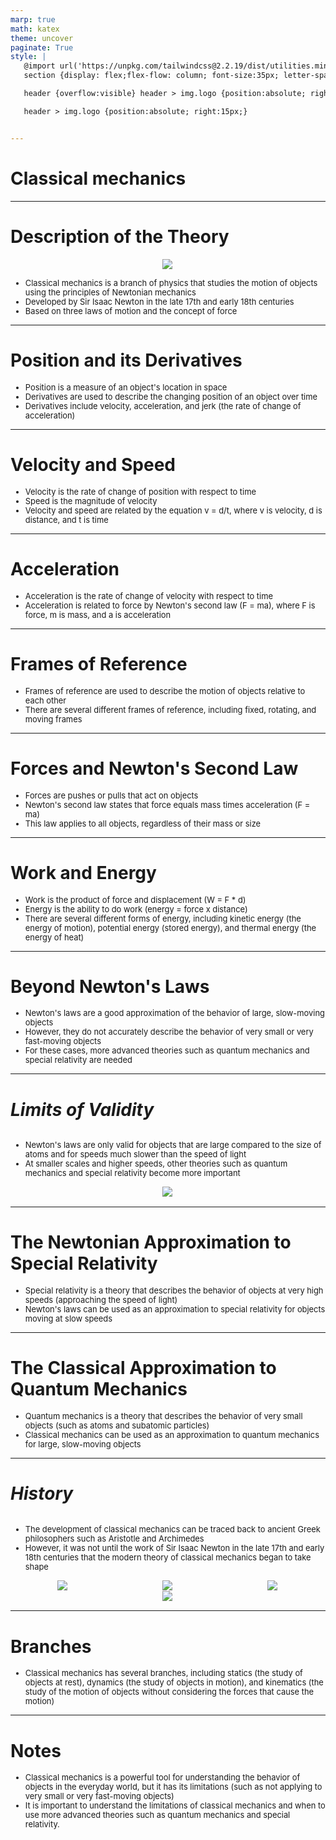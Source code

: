 ```yaml
---
marp: true
math: katex
theme: uncover
paginate: True
style: |
   @import url('https://unpkg.com/tailwindcss@2.2.19/dist/utilities.min.css');
   section {display: flex;flex-flow: column; font-size:35px; letter-spacing:1.4px;}

   header {overflow:visible} header > img.logo {position:absolute; right:15px;}

   header > img.logo {position:absolute; right:15px;}


---
```

<!-- backgroundColor: white -->
<!-- _class: lead -->

 # Classical mechanics

---
<style scoped>p,li {font-size:0.84em}</style>

 # Description of the Theory
<div style="display: flex; flex: 1 1 auto; flex-flow: row; min-height: 0"><div style="display: flex; flex: 1 1 auto; justify-content: center;min-height:0;min-width:0; margin-bottom:0.1em;;margin-right:0.15em">
<img style='object-fit: contain; max-height:100%; max-width:100%; background-color: rgba(0,0,0,0);' src='https://upload.wikimedia.org/wikipedia/commons/thumb/3/34/Tir_parab%C3%B2lic.svg/220px-Tir_parab%C3%B2lic.svg.png'/>
</div>
</div>

- Classical mechanics is a branch of physics that studies the motion of objects using the principles of Newtonian mechanics
- Developed by Sir Isaac Newton in the late 17th and early 18th centuries
- Based on three laws of motion and the concept of force

---
<style scoped>p,li {font-size:0.88em}</style>

 # Position and its Derivatives

- Position is a measure of an object's location in space
- Derivatives are used to describe the changing position of an object over time
- Derivatives include velocity, acceleration, and jerk (the rate of change of acceleration)

---
<style scoped>p,li {font-size:0.88em}</style>

 # Velocity and Speed

- Velocity is the rate of change of position with respect to time
- Speed is the magnitude of velocity
- Velocity and speed are related by the equation v = d/t, where v is velocity, d is distance, and t is time

---
<style scoped>p,li {font-size:0.92em}</style>

 # Acceleration

- Acceleration is the rate of change of velocity with respect to time
- Acceleration is related to force by Newton's second law (F = ma), where F is force, m is mass, and a is acceleration

---
<style scoped>p,li {font-size:0.92em}</style>

 # Frames of Reference

- Frames of reference are used to describe the motion of objects relative to each other
- There are several different frames of reference, including fixed, rotating, and moving frames

---
<style scoped>p,li {font-size:0.88em}</style>

 # **Forces and Newton's Second Law**
- Forces are pushes or pulls that act on objects
- Newton's second law states that force equals mass times acceleration (F = ma)
- This law applies to all objects, regardless of their mass or size


---
<style scoped>p,li {font-size:0.88em}</style>

 # Work and Energy
- Work is the product of force and displacement (W = F \* d)
- Energy is the ability to do work (energy = force x distance)
- There are several different forms of energy, including kinetic energy (the energy of motion), potential energy (stored energy), and thermal energy (the energy of heat)


---
<style scoped>p,li {font-size:0.88em}</style>

 # **Beyond Newton's Laws**
- Newton's laws are a good approximation of the behavior of large, slow-moving objects
- However, they do not accurately describe the behavior of very small or very fast-moving objects
- For these cases, more advanced theories such as quantum mechanics and special relativity are needed


---
<style scoped>p,li {font-size:0.88em}</style>

 # _Limits of Validity_
<div style='flex:1 1 auto; min-height:0;' class="grid grid-cols-8 gap-4">
<div style='display:flex; flex-flow:column; min-height:0;' class="col-span-4">

- Newton's laws are only valid for objects that are large compared to the size of atoms and for speeds much slower than the speed of light
- At smaller scales and higher speeds, other theories such as quantum mechanics and special relativity become more important
</div>

<div style='display:flex; flex-flow:column; min-height:0;' class="col-span-4">

<div style="display: flex; flex: 1 1 auto; flex-flow: row; min-height: 0"><div style="display: flex; flex: 1 1 auto; justify-content: center;min-height:0;min-width:0; margin-bottom:0.1em;;margin-right:0.15em">
<img style='object-fit: contain; max-height:100%; max-width:100%; background-color: rgba(0,0,0,0);' src='https://upload.wikimedia.org/wikipedia/commons/thumb/f/f0/Physicsdomains.svg/380px-Physicsdomains.svg.png'/>
</div>
</div>

</div>

</div>


---
<style scoped>p,li {font-size:0.92em}</style>

 # The Newtonian Approximation to Special Relativity
- Special relativity is a theory that describes the behavior of objects at very high speeds (approaching the speed of light)
- Newton's laws can be used as an approximation to special relativity for objects moving at slow speeds


---
<style scoped>p,li {font-size:0.92em}</style>

 # The Classical Approximation to Quantum Mechanics
- Quantum mechanics is a theory that describes the behavior of very small objects (such as atoms and subatomic particles)
- Classical mechanics can be used as an approximation to quantum mechanics for large, slow-moving objects


---
<style scoped>p,li {font-size:0.76em}</style>

 # _History_
<div style='flex:1 1 auto; min-height:0;' class="grid grid-cols-8 gap-4">
<div style='display:flex; flex-flow:column; min-height:0;' class="col-span-4">

- The development of classical mechanics can be traced back to ancient Greek philosophers such as Aristotle and Archimedes
- However, it was not until the work of Sir Isaac Newton in the late 17th and early 18th centuries that the modern theory of classical mechanics began to take shape
</div>

<div style='display:flex; flex-flow:column; min-height:0;' class="col-span-4">

<div style="display: flex; flex: 1 1 auto; flex-flow: row; min-height: 0"><div style="display: flex; flex: 1 1 auto; justify-content: center;min-height:0;min-width:0; margin-bottom:0.1em;;margin-right:0.15em">
<img style='object-fit: contain; max-height:100%; max-width:100%; background-color: rgba(0,0,0,0);' src='https://upload.wikimedia.org/wikipedia/commons/thumb/6/68/Theory_of_impetus.svg/180px-Theory_of_impetus.svg.png'/>
</div>
<div style="display: flex; flex: 1 1 auto; justify-content: center;min-height:0;min-width:0; margin-bottom:0.1em;;margin-right:0.15em">
<img style='object-fit: contain; max-height:100%; max-width:100%; background-color: rgba(0,0,0,0);' src='https://upload.wikimedia.org/wikipedia/commons/thumb/3/3b/Portrait_of_Sir_Isaac_Newton%2C_1689.jpg/240px-Portrait_of_Sir_Isaac_Newton%2C_1689.jpg'/>
</div>
<div style="display: flex; flex: 1 1 auto; justify-content: center;min-height:0;min-width:0; margin-bottom:0.1em;;margin-right:0.15em">
<img style='object-fit: contain; max-height:100%; max-width:100%; background-color: rgba(0,0,0,0);' src='https://upload.wikimedia.org/wikipedia/commons/thumb/6/69/Joseph_Louis_Lagrange2.jpg/180px-Joseph_Louis_Lagrange2.jpg'/>
</div>
</div>
<div style="display: flex; flex: 1 1 auto; flex-flow: row; min-height: 0"><div style="display: flex; flex: 1 1 auto; justify-content: center;min-height:0;min-width:0; margin-bottom:0.1em;;margin-right:0.15em">
<img style='object-fit: contain; max-height:100%; max-width:100%; background-color: rgba(0,0,0,0);' src='https://upload.wikimedia.org/wikipedia/commons/thumb/8/81/WilliamRowanHamilton.jpeg/180px-WilliamRowanHamilton.jpeg'/>
</div>
</div>

</div>

</div>


---
<style scoped>p,li {font-size:0.96em}</style>

 # Branches

- Classical mechanics has several branches, including statics (the study of objects at rest), dynamics (the study of objects in motion), and kinematics (the study of the motion of objects without considering the forces that cause the motion)

---
<style scoped>p,li {font-size:0.92em}</style>

 # **Notes**

- Classical mechanics is a powerful tool for understanding the behavior of objects in the everyday world, but it has its limitations (such as not applying to very small or very fast-moving objects)
- It is important to understand the limitations of classical mechanics and when to use more advanced theories such as quantum mechanics and special relativity.